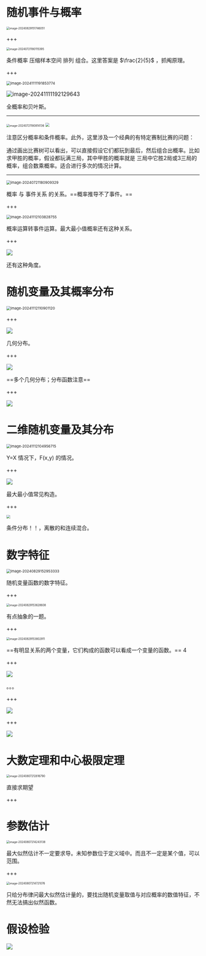 

# 随机事件与概率

<img src="assets/概统错题集/image-20240829151746051.png" alt="image-20240829151746051" style="zoom:50%;" />

+++



<img src="assets/概统错题集/image-20240721180115395.png" alt="image-20240721180115395" style="zoom:50%;" />

条件概率 压缩样本空间 排列 组合。这里答案是 $\frac{2}{5}$ ，抓阄原理。

+++

<img src="assets/概统错题集/image-20241111191853774.png" alt="image-20241111191853774" style="zoom: 67%;" />

![image-20241111192129643](assets/概统错题集/image-20241111192129643.png)

全概率和贝叶斯。



---

<img src="assets/概统错题集/image-20240721180814136.png" alt="image-20240721180814136" style="zoom:50%;" />

<img src="assets/概统错题集/image-20241120145819737.png" style="zoom: 60%;" />

注意区分概率和条件概率。此外，这里涉及一个经典的有特定赛制比赛的问题：

通过画出比赛树可以看出，可以直接假设它们都玩到最后，然后组合出概率。比如求甲胜的概率，假设都玩满三局，其中甲胜的概率就是 三局中它胜2局或3三局的概率，组合数乘概率。适合进行多次的情况计算。

---

<img src="assets/概统错题集/image-20240721180909329.png" alt="image-20240721180909329" style="zoom: 67%;" />

概率 与 事件关系 的关系。==概率推导不了事件。== 

+++

<img src="assets/概统错题集/image-20241112103828755.png" alt="image-20241112103828755" style="zoom: 67%;" />

概率运算转事件运算。最大最小值概率还有这种关系。

+++

![](assets/概统错题集/1733108019159-screenshot.png)

还有这种角度。

# 随机变量及其概率分布

<img src="assets/概统错题集/image-20241112110901120.png" alt="image-20241112110901120" style="zoom: 67%;" />

+++

![](assets/概统错题集/1731468393655-screenshot.png)

几何分布。

+++

![](assets/概统错题集/1733034427495-screenshot.png)

==多个几何分布；分布函数注意== 

+++

![](assets/概统错题集/1733814270934-screenshot.png)

# 二维随机变量及其分布

<img src="assets/概统错题集/image-20241112104956715.png" alt="image-20241112104956715" style="zoom:67%;" />

Y=X 情况下，F(x,y) 的情况。

+++

![](assets/概统错题集/1731831774997-screenshot.png)

最大最小值常见构造。

+++

<img src="assets/概统错题集/1732436181372-screenshot.png" style="zoom: 60%;" />

条件分布！！，离散的和连续混合。

# 数字特征

<img src="assets/概统错题集/image-20240829152953333.png" alt="image-20240829152953333" style="zoom: 67%;" />

随机变量函数的数字特征。

+++

<img src="assets/概统错题集/image-20240829153628608.png" alt="image-20240829153628608" style="zoom:50%;" />

有点抽象的一题。

+++

<img src="assets/概统错题集/image-20240829153802911.png" alt="image-20240829153802911" style="zoom:50%;" />

==有明显关系的两个变量，它们构成的函数可以看成一个变量的函数。== 4

+++

![](assets/概统错题集/1733282848550-screenshot.png)

。。。

+++

![](assets/概统错题集/1734062700266-screenshot.png)

+++

![](assets/概统错题集/1734148706058-screenshot.png)





# 大数定理和中心极限定理

<img src="assets/概统错题集/image-20240807212816790.png" alt="image-20240807212816790" style="zoom:50%;" />

直接求期望

+++





# 参数估计

<img src="assets/概统错题集/image-20240807214243138.png" alt="image-20240807214243138" style="zoom:50%;" />

最大似然估计不一定要求导。未知参数位于定义域中。而且不一定是某个值，可以范围。

+++

<img src="assets/概统错题集/image-20240807214721076.png" alt="image-20240807214721076" style="zoom:50%;" />

只给分布律问最大似然估计量的，要找出随机变量取值与对应概率的数值特征，不然无法搞出似然函数。

# 假设检验

![](assets/概统错题集/1731550201267-screenshot.png)

